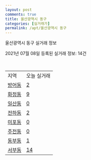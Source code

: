 ```yaml
---
layout: post
comments: true
title: 울산광역시 동구
categories: [실거래가]
permalink: /apt/울산광역시 동구
---
```


울산광역시 동구 실거래 정보

2021년 07월 08일 등록된 실거래 정보: 14건

<script type="text/javascript">
  google.charts.load('current', {'packages':['corechart']});
  google.charts.setOnLoadCallback(drawChart);

  function drawChart() {
    var data = google.visualization.arrayToDataTable([['거래일', '매매', '전월세', '전매'], ['20-07', 125, 118, 11], ['20-08', 117, 106, 4], ['20-09', 143, 97, 5], ['20-10', 195, 108, 6], ['20-11', 427, 143, 26], ['20-12', 355, 144, 522], ['21-01', 167, 137, 32], ['21-02', 126, 117, 17], ['21-03', 164, 129, 22], ['21-04', 154, 100, 41], ['21-05', 181, 110, 94], ['21-06', 303, 103, 13], ['21-07', 26, 12, 4]]);

    var options = {
      title: '최근 유형별 거래량 추이',
      legend: { position: 'bottom' }
    };

    var chart = new google.visualization.LineChart(document.getElementById('columnchart_material'));
    chart.draw(data, (options));
  }
</script>

<div id="columnchart_material" style="width: 95%; margin-left: -35px"></div>
<br>
<table class="sortable">
  <tr>
    <td>지역</td>
    <td>오늘 실거래</td>
  </tr>

  
  <tr class="item">
    <td><a href="울산광역시 동구 방어동">방어동</a></td>
    <td><a href="울산광역시 동구 방어동">2</a></td>
  </tr>
    

  <tr class="item">
    <td><a href="울산광역시 동구 화정동">화정동</a></td>
    <td><a href="울산광역시 동구 화정동">9</a></td>
  </tr>
    

  <tr class="item">
    <td><a href="울산광역시 동구 일산동">일산동</a></td>
    <td><a href="울산광역시 동구 일산동">0</a></td>
  </tr>
    

  <tr class="item">
    <td><a href="울산광역시 동구 전하동">전하동</a></td>
    <td><a href="울산광역시 동구 전하동">2</a></td>
  </tr>
    

  <tr class="item">
    <td><a href="울산광역시 동구 미포동">미포동</a></td>
    <td><a href="울산광역시 동구 미포동">0</a></td>
  </tr>
    

  <tr class="item">
    <td><a href="울산광역시 동구 주전동">주전동</a></td>
    <td><a href="울산광역시 동구 주전동">0</a></td>
  </tr>
    

  <tr class="item">
    <td><a href="울산광역시 동구 동부동">동부동</a></td>
    <td><a href="울산광역시 동구 동부동">1</a></td>
  </tr>
    

  <tr class="item">
    <td><a href="울산광역시 동구 서부동">서부동</a></td>
    <td><a href="울산광역시 동구 서부동">14</a></td>
  </tr>
    


</table>


    